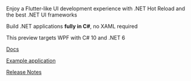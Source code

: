 ﻿Enjoy a Flutter-like UI development experience with .NET Hot Reload and the best .NET UI frameworks

Build .NET applications **fully in C#**, no XAML required

This preview targets WPF with C# 10 and .NET 6

[Docs](https://github.com/VincentH-Net/CSharpForMarkup#readme)

[Example application](https://github.com/VincentH-Net/CSharpForMarkup/tree/master/src/CSharpMarkup.Wpf.Examples)

[Release Notes](https://github.com/VincentH-Net/CSharpForMarkup/releases/tag/csharpmarkup2-winui-wpf-0-8-4)
